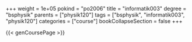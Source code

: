 +++
weight = 1e+05
pokind = "po2006"
title = "informatik003"
degree = "bsphysik"
parents = ["physik120"]
tags = ["bsphysik", "informatik003", "physik120"]
categories = ["course"]
bookCollapseSection = false
+++

{{< genCoursePage >}}

